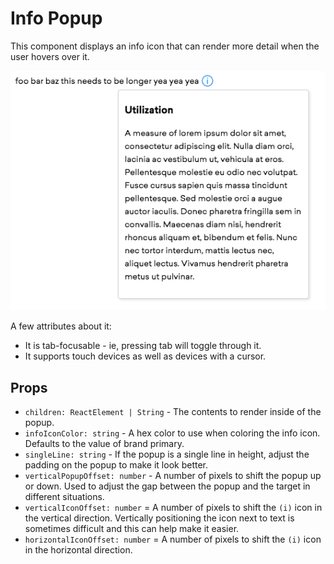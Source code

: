 # Info Popup

This component displays an info icon that can render more detail when the user hovers over it.

![screenshot.png](screenshot.png)

A few attributes about it:
- It is tab-focusable - ie, pressing tab will toggle through it.
- It supports touch devices as well as devices with a cursor.

## Props
- `children: ReactElement | String` - The contents to render inside of the popup.
- `infoIconColor: string` - A hex color to use when coloring the info icon. Defaults to the value of
  brand primary.
- `singleLine: string` - If the popup is a single line in height, adjust the padding on the popup to
  make it look better.
- `verticalPopupOffset: number` - A number of pixels to shift the popup up or down. Used to adjust
  the gap between the popup and the target in different situations.
- `verticalIconOffset: number` = A number of pixels to shift the `(i)` icon in the vertical
  direction. Vertically positioning the icon next to text is sometimes difficult and this can help
  make it easier.
- `horizontalIconOffset: number` = A number of pixels to shift the `(i)` icon in the horizontal
  direction.
